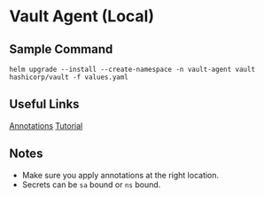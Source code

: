 # Vault Agent (Local)

## Sample Command

```
helm upgrade --install --create-namespace -n vault-agent vault hashicorp/vault -f values.yaml
```

## Useful Links

[Annotations](https://developer.hashicorp.com/vault/docs/platform/k8s/injector/annotations)
[Tutorial](https://developer.hashicorp.com/vault/tutorials/kubernetes/kubernetes-sidecar)

## Notes

* Make sure you apply annotations at the right location.
* Secrets can be `sa` bound or `ns` bound.
